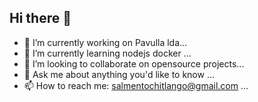 ## Hi there 👋

- 🔭 I’m currently working on Pavulla lda...
- 🌱 I’m currently learning nodejs docker ...
- 👯 I’m looking to collaborate on opensource projects...
- 💬 Ask me about anything you'd like to know ...
- 📫 How to reach me: salmentochitlango@gmail.com ...
